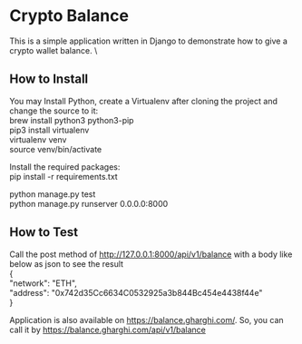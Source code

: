 # Crypto Balance

This is a simple application written in Django to demonstrate how to give a crypto wallet balance. \


## How to Install

You may Install Python, create a Virtualenv after cloning the project and change the source to it:\
brew install python3 python3-pip \
pip3 install virtualenv \
virtualenv venv \
source venv/bin/activate 


Install the required packages: \
pip install -r requirements.txt 



python manage.py test \
python manage.py runserver 0.0.0.0:8000 


## How to Test
Call the post method of http://127.0.0.1:8000/api/v1/balance with a body like below as json to see the result\
{\
    "network": "ETH",\
    "address": "0x742d35Cc6634C0532925a3b844Bc454e4438f44e"\
}

Application is also available on https://balance.gharghi.com/. So, you can call it by https://balance.gharghi.com/api/v1/balance
